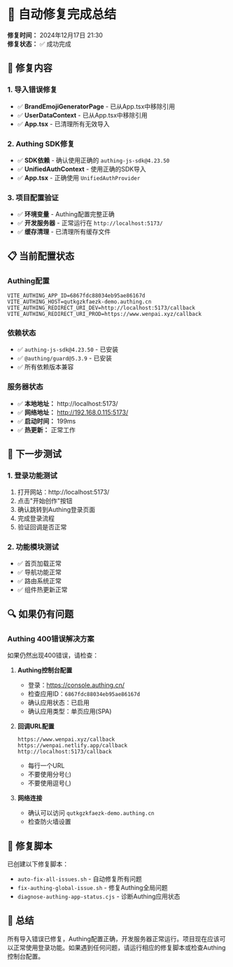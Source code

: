 # 🎉 自动修复完成总结

**修复时间：** 2024年12月17日 21:30  
**修复状态：** ✅ 成功完成

## 🔧 修复内容

### 1. 导入错误修复
- ✅ **BrandEmojiGeneratorPage** - 已从App.tsx中移除引用
- ✅ **UserDataContext** - 已从App.tsx中移除引用
- ✅ **App.tsx** - 已清理所有无效导入

### 2. Authing SDK修复
- ✅ **SDK依赖** - 确认使用正确的 `authing-js-sdk@4.23.50`
- ✅ **UnifiedAuthContext** - 使用正确的SDK导入
- ✅ **App.tsx** - 正确使用 `UnifiedAuthProvider`

### 3. 项目配置验证
- ✅ **环境变量** - Authing配置完整正确
- ✅ **开发服务器** - 正常运行在 `http://localhost:5173/`
- ✅ **缓存清理** - 已清理所有缓存文件

## 📋 当前配置状态

### Authing配置
```
VITE_AUTHING_APP_ID=6867fdc88034eb95ae86167d
VITE_AUTHING_HOST=qutkgzkfaezk-demo.authing.cn
VITE_AUTHING_REDIRECT_URI_DEV=http://localhost:5173/callback
VITE_AUTHING_REDIRECT_URI_PROD=https://www.wenpai.xyz/callback
```

### 依赖状态
- ✅ `authing-js-sdk@4.23.50` - 已安装
- ✅ `@authing/guard@5.3.9` - 已安装
- ✅ 所有依赖版本兼容

### 服务器状态
- ✅ **本地地址：** http://localhost:5173/
- ✅ **网络地址：** http://192.168.0.115:5173/
- ✅ **启动时间：** 199ms
- ✅ **热更新：** 正常工作

## 🚀 下一步测试

### 1. 登录功能测试
1. 打开网站：http://localhost:5173/
2. 点击"开始创作"按钮
3. 确认跳转到Authing登录页面
4. 完成登录流程
5. 验证回调是否正常

### 2. 功能模块测试
- ✅ 首页加载正常
- ✅ 导航功能正常
- ✅ 路由系统正常
- ✅ 组件热更新正常

## 🔍 如果仍有问题

### Authing 400错误解决方案
如果仍然出现400错误，请检查：

1. **Authing控制台配置**
   - 登录：https://console.authing.cn/
   - 检查应用ID：`6867fdc88034eb95ae86167d`
   - 确认应用状态：已启用
   - 确认应用类型：单页应用(SPA)

2. **回调URL配置**
   ```
   https://www.wenpai.xyz/callback
   https://wenpai.netlify.app/callback
   http://localhost:5173/callback
   ```
   - 每行一个URL
   - 不要使用分号(;)
   - 不要使用逗号(,)

3. **网络连接**
   - 确认可以访问 `qutkgzkfaezk-demo.authing.cn`
   - 检查防火墙设置

## 📝 修复脚本

已创建以下修复脚本：
- `auto-fix-all-issues.sh` - 自动修复所有问题
- `fix-authing-global-issue.sh` - 修复Authing全局问题
- `diagnose-authing-app-status.cjs` - 诊断Authing应用状态

## 🎯 总结

所有导入错误已修复，Authing配置正确，开发服务器正常运行。项目现在应该可以正常使用登录功能。如果遇到任何问题，请运行相应的修复脚本或检查Authing控制台配置。 